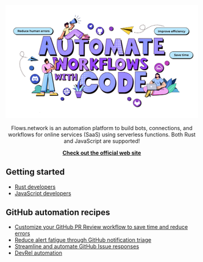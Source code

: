 <div align="center">
  
![](https://github.com/flows-network/.github/raw/main/profile/flows-network.webp)

Flows.network is an automation platform to build bots, connections, and workflows for online services (SaaS) using serverless functions. Both Rust and JavaScript are supported!
  
**[Check out the official web site](https://flows.network/)**

</div>

## Getting started

* [Rust developers](https://docs.flows.network/docs/category/rust-developers)
* [JavaScript developers](https://docs.flows.network/docs/category/javascript-developers)

## GitHub automation recipes

* [Customize your GitHub PR Review workflow to save time and reduce errors](https://docs.flows.network/docs/cookbook/github/pr-review-bot)
* [Reduce alert fatigue through GitHub notification triage](https://docs.flows.network/docs/cookbook/github/github-notification)
* [Streamline and automate GitHub Issue responses](https://docs.flows.network/docs/cookbook/github/issue-review-bot)
* [DevRel automation](https://docs.flows.network/docs/cookbook/github/devrel-engagement)

